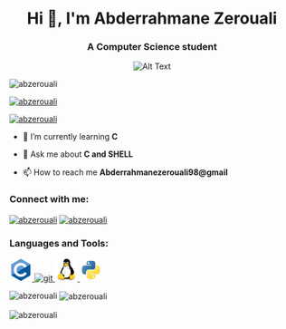 <h1 align="center">Hi 👋, I'm Abderrahmane Zerouali</h1>
<h3 align="center">A Computer Science student</h3>

<p align="center">
  <img src="https://media.tenor.com/i12HqZla0d4AAAAC/peeking-anime.gif" alt="Alt Text" width="500" height="400">
</p>

<p align="left"> <img src="https://komarev.com/ghpvc/?username=abzerouali&label=Profile%20views&color=0e75b6&style=flat" alt="abzerouali" /> </p>

<p align="left"> <a href="https://github.com/ryo-ma/github-profile-trophy"><img src="https://github-profile-trophy.vercel.app/?username=abzerouali" alt="abzerouali" /></a> </p>

<p align="left"> <a href="https://twitter.com/abzerouali" target="blank"><img src="https://img.shields.io/twitter/follow/abzerouali?logo=twitter&style=for-the-badge" alt="abzerouali" /></a> </p>

- 🌱 I’m currently learning **C**

- 💬 Ask me about **C and SHELL**

- 📫 How to reach me **Abderrahmanezerouali98@gmail**

<h3 align="left">Connect with me:</h3>
<p align="left">
<a href="https://twitter.com/abzerouali" target="blank"><img align="center" src="https://raw.githubusercontent.com/rahuldkjain/github-profile-readme-generator/master/src/images/icons/Social/twitter.svg" alt="abzerouali" height="50" width="60" /></a>
<a href="https://linkedin.com/in/abzerouali" target="blank"><img align="center" src="https://raw.githubusercontent.com/rahuldkjain/github-profile-readme-generator/master/src/images/icons/Social/linked-in-alt.svg" alt="abzerouali" height="50" width="60" /></a>
</p>

<h3 align="left">Languages and Tools:</h3>
<p align="left"> <a href="https://www.cprogramming.com/" target="_blank" rel="noreferrer"> <img src="https://raw.githubusercontent.com/devicons/devicon/master/icons/c/c-original.svg" alt="c" width="40" height="40"/> </a> <a href="https://git-scm.com/" target="_blank" rel="noreferrer"> <img src="https://www.vectorlogo.zone/logos/git-scm/git-scm-icon.svg" alt="git" width="40" height="40"/> </a> <a href="https://www.linux.org/" target="_blank" rel="noreferrer"> <img src="https://raw.githubusercontent.com/devicons/devicon/master/icons/linux/linux-original.svg" alt="linux" width="40" height="40"/> </a> <a href="https://www.python.org" target="_blank" rel="noreferrer"> <img src="https://raw.githubusercontent.com/devicons/devicon/master/icons/python/python-original.svg" alt="python" width="40" height="40"/> </a> </p>

<p><img align="left" src="https://github-readme-stats.vercel.app/api/top-langs?username=abzerouali&show_icons=true&locale=en&layout=compact" alt="abzerouali" /></p>

<p>&nbsp;<img align="center" src="https://github-readme-stats.vercel.app/api?username=abzerouali&show_icons=true&locale=en" alt="abzerouali" /></p>

<p><img align="center" src="https://github-readme-streak-stats.herokuapp.com/?user=abzerouali&" alt="abzerouali" /></p>



